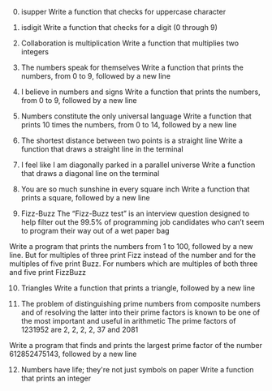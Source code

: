 0. isupper
Write a function that checks for uppercase character

1. isdigit
Write a function that checks for a digit (0 through 9)

2. Collaboration is multiplication
Write a function that multiplies two integers

3. The numbers speak for themselves
Write a function that prints the numbers, from 0 to 9, followed by a new line

4. I believe in numbers and signs
Write a function that prints the numbers, from 0 to 9, followed by a new line

5. Numbers constitute the only universal language
Write a function that prints 10 times the numbers, from 0 to 14, followed by a new line

6. The shortest distance between two points is a straight line
Write a function that draws a straight line in the terminal

7. I feel like I am diagonally parked in a parallel universe
Write a function that draws a diagonal line on the terminal

8. You are so much sunshine in every square inch
Write a function that prints a square, followed by a new line

9. Fizz-Buzz
The “Fizz-Buzz test” is an interview question designed to help filter out the 99.5% of programming job candidates who can’t seem to program their way out of a wet paper bag

Write a program that prints the numbers from 1 to 100, followed by a new line. But for multiples of three print Fizz instead of the number and for the multiples of five print Buzz. For numbers which are multiples of both three and five print FizzBuzz

10. Triangles
Write a function that prints a triangle, followed by a new line

11. The problem of distinguishing prime numbers from composite numbers and of resolving the latter into their prime factors is known to be one of the most important and useful in arithmetic
The prime factors of 1231952 are 2, 2, 2, 2, 37 and 2081

Write a program that finds and prints the largest prime factor of the number 612852475143, followed by a new line

12. Numbers have life; they're not just symbols on paper
Write a function that prints an integer
